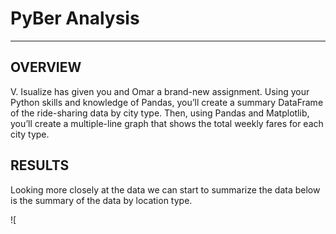 # **PyBer Analysis**
-----------------------------------


**OVERVIEW**
-----------------------------------
V. Isualize has given you and Omar a brand-new assignment. Using your Python skills and knowledge of Pandas, you’ll create a summary DataFrame of the ride-sharing data by city type. Then, using Pandas and Matplotlib, you’ll create a multiple-line graph that shows the total weekly fares for each city type.


**RESULTS**
-----------------------------------
Looking more closely at the data we can start to summarize the data below is the summary of the data by location type.  

![

